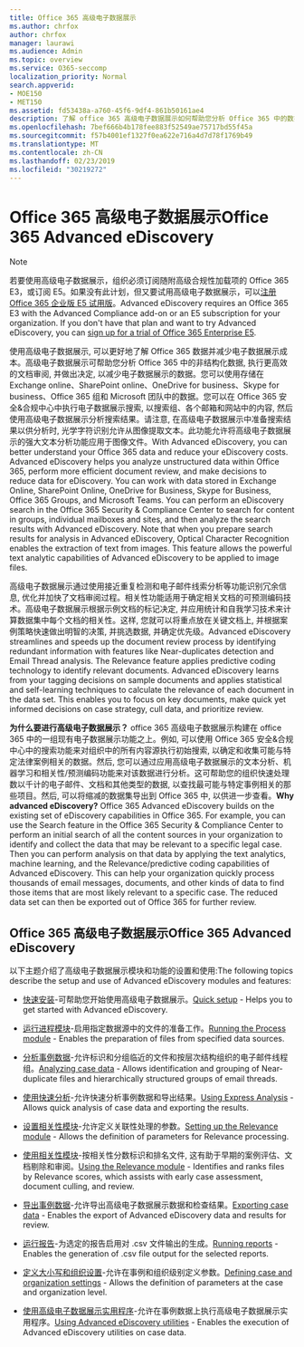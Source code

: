 ```yaml
---
title: Office 365 高级电子数据展示
ms.author: chrfox
author: chrfox
manager: laurawi
ms.audience: Admin
ms.topic: overview
ms.service: O365-seccomp
localization_priority: Normal
search.appverid:
- MOE150
- MET150
ms.assetid: fd53438a-a760-45f6-9df4-861b50161ae4
description: 了解 office 365 高级电子数据展示如何帮助您分析 Office 365 中的数据、优化文档审阅, 并做出高效电子数据展示的决策。
ms.openlocfilehash: 7bef666b4b178fee883f52549ae75717bd55f45a
ms.sourcegitcommit: f57b4001ef1327f0ea622e716a4d7d78f1769b49
ms.translationtype: MT
ms.contentlocale: zh-CN
ms.lasthandoff: 02/23/2019
ms.locfileid: "30219272"
---
```

# <a name="office-365-advanced-ediscovery"></a><span data-ttu-id="8cc1b-103">Office 365 高级电子数据展示</span><span class="sxs-lookup"><span data-stu-id="8cc1b-103">Office 365 Advanced eDiscovery</span></span>

> [!NOTE]
> <span data-ttu-id="8cc1b-p101">若要使用高级电子数据展示，组织必须订阅随附高级合规性加载项的 Office 365 E3，或订阅 E5。如果没有此计划，但又要试用高级电子数据展示，可以[注册 Office 365 企业版 E5 试用版](https://go.microsoft.com/fwlink/p/?LinkID=698279)。</span><span class="sxs-lookup"><span data-stu-id="8cc1b-p101">Advanced eDiscovery requires an Office 365 E3 with the Advanced Compliance add-on or an E5 subscription for your organization. If you don't have that plan and want to try Advanced eDiscovery, you can [sign up for a trial of Office 365 Enterprise E5](https://go.microsoft.com/fwlink/p/?LinkID=698279).</span></span> 
  
<span data-ttu-id="8cc1b-p102">使用高级电子数据展示, 可以更好地了解 Office 365 数据并减少电子数据展示成本。高级电子数据展示可帮助您分析 Office 365 中的非结构化数据, 执行更高效的文档审阅, 并做出决定, 以减少电子数据展示的数据。您可以使用存储在 Exchange online、SharePoint online、OneDrive for business、Skype for business、Office 365 组和 Microsoft 团队中的数据。您可以在 Office 365 安全&amp;合规中心中执行电子数据展示搜索, 以搜索组、各个邮箱和网站中的内容, 然后使用高级电子数据展示分析搜索结果。请注意, 在高级电子数据展示中准备搜索结果以供分析时, 光学字符识别允许从图像提取文本。此功能允许将高级电子数据展示的强大文本分析功能应用于图像文件。</span><span class="sxs-lookup"><span data-stu-id="8cc1b-p102">With Advanced eDiscovery, you can better understand your Office 365 data and reduce your eDiscovery costs. Advanced eDiscovery helps you analyze unstructured data within Office 365, perform more efficient document review, and make decisions to reduce data for eDiscovery. You can work with data stored in Exchange Online, SharePoint Online, OneDrive for Business, Skype for Business, Office 365 Groups, and Microsoft Teams. You can perform an eDiscovery search in the Office 365 Security &amp; Compliance Center to search for content in groups, individual mailboxes and sites, and then analyze the search results with Advanced eDiscovery. Note that when you prepare search results for analysis in Advanced eDiscovery, Optical Character Recognition enables the extraction of text from images. This feature allows the powerful text analytic capabilities of Advanced eDiscovery to be applied to image files.</span></span>
  
<span data-ttu-id="8cc1b-p103">高级电子数据展示通过使用接近重复检测和电子邮件线索分析等功能识别冗余信息, 优化并加快了文档审阅过程。相关性功能适用于确定相关文档的可预测编码技术。高级电子数据展示根据示例文档的标记决定, 并应用统计和自我学习技术来计算数据集中每个文档的相关性。这样, 您就可以将重点放在关键文档上, 并根据案例策略快速做出明智的决策, 并挑选数据, 并确定优先级。</span><span class="sxs-lookup"><span data-stu-id="8cc1b-p103">Advanced eDiscovery streamlines and speeds up the document review process by identifying redundant information with features like Near-duplicates detection and Email Thread analysis. The Relevance feature applies predictive coding technology to identify relevant documents. Advanced eDiscovery learns from your tagging decisions on sample documents and applies statistical and self-learning techniques to calculate the relevance of each document in the data set. This enables you to focus on key documents, make quick yet informed decisions on case strategy, cull data, and prioritize review.</span></span>
  
 <span data-ttu-id="8cc1b-p104">**为什么要进行高级电子数据展示？** office 365 高级电子数据展示构建在 office 365 中的一组现有电子数据展示功能之上。例如, 可以使用 Office 365 安全&amp;合规中心中的搜索功能来对组织中的所有内容源执行初始搜索, 以确定和收集可能与特定法律案例相关的数据。然后, 您可以通过应用高级电子数据展示的文本分析、机器学习和相关性/预测编码功能来对该数据进行分析。这可帮助您的组织快速处理数以千计的电子邮件、文档和其他类型的数据, 以查找最可能与特定事例相关的那些项目。然后, 可以将缩减的数据集导出到 Office 365 中, 以供进一步查看。</span><span class="sxs-lookup"><span data-stu-id="8cc1b-p104">**Why advanced eDiscovery?** Office 365 Advanced eDiscovery builds on the existing set of eDiscovery capabilities in Office 365. For example, you can use the Search feature in the Office 365 Security &amp; Compliance Center to perform an initial search of all the content sources in your organization to identify and collect the data that may be relevant to a specific legal case. Then you can perform analysis on that data by applying the text analytics, machine learning, and the Relevance/predictive coding capabilities of Advanced eDiscovery. This can help your organization quickly process thousands of email messages, documents, and other kinds of data to find those items that are most likely relevant to a specific case. The reduced data set can then be exported out of Office 365 for further review.</span></span> 
  
## <a name="office-365-advanced-ediscovery"></a><span data-ttu-id="8cc1b-122">Office 365 高级电子数据展示</span><span class="sxs-lookup"><span data-stu-id="8cc1b-122">Office 365 Advanced eDiscovery</span></span>

<span data-ttu-id="8cc1b-123">以下主题介绍了高级电子数据展示模块和功能的设置和使用:</span><span class="sxs-lookup"><span data-stu-id="8cc1b-123">The following topics describe the setup and use of Advanced eDiscovery modules and features:</span></span>
  
- <span data-ttu-id="8cc1b-124">[快速安装](quick-setup-for-advanced-ediscovery.md)-可帮助您开始使用高级电子数据展示。</span><span class="sxs-lookup"><span data-stu-id="8cc1b-124">[Quick setup](quick-setup-for-advanced-ediscovery.md) - Helps you to get started with Advanced eDiscovery.</span></span> 
    
- <span data-ttu-id="8cc1b-125">[运行进程模块](run-the-process-module-in-advanced-ediscovery.md)-启用指定数据源中的文件的准备工作。</span><span class="sxs-lookup"><span data-stu-id="8cc1b-125">[Running the Process module](run-the-process-module-in-advanced-ediscovery.md) - Enables the preparation of files from specified data sources.</span></span> 
    
- <span data-ttu-id="8cc1b-126">[分析事例数据](analyze-case-data-with-advanced-ediscovery.md)-允许标识和分组临近的文件和按层次结构组织的电子邮件线程组。</span><span class="sxs-lookup"><span data-stu-id="8cc1b-126">[Analyzing case data](analyze-case-data-with-advanced-ediscovery.md) - Allows identification and grouping of Near-duplicate files and hierarchically structured groups of email threads.</span></span> 

- <span data-ttu-id="8cc1b-127">[使用快速分析](use-express-analysis-in-advanced-ediscovery.md)-允许快速分析事例数据和导出结果。</span><span class="sxs-lookup"><span data-stu-id="8cc1b-127">[Using Express Analysis](use-express-analysis-in-advanced-ediscovery.md) - Allows quick analysis of case data and exporting the results.</span></span> 
    
- <span data-ttu-id="8cc1b-128">[设置相关性模块](manage-relevance-setup-in-advanced-ediscovery.md)-允许定义关联性处理的参数。</span><span class="sxs-lookup"><span data-stu-id="8cc1b-128">[Setting up the Relevance module](manage-relevance-setup-in-advanced-ediscovery.md) - Allows the definition of parameters for Relevance processing.</span></span> 
    
- <span data-ttu-id="8cc1b-129">[使用相关性模块](use-relevance-in-advanced-ediscovery.md)-按相关性分数标识和排名文件, 这有助于早期的案例评估、文档剔除和审阅。</span><span class="sxs-lookup"><span data-stu-id="8cc1b-129">[Using the Relevance module](use-relevance-in-advanced-ediscovery.md) - Identifies and ranks files by Relevance scores, which assists with early case assessment, document culling, and review.</span></span> 
    
- <span data-ttu-id="8cc1b-130">[导出事例数据](export-case-data-in-advanced-ediscovery.md)-允许导出高级电子数据展示数据和检查结果。</span><span class="sxs-lookup"><span data-stu-id="8cc1b-130">[Exporting case data](export-case-data-in-advanced-ediscovery.md) - Enables the export of Advanced eDiscovery data and results for review.</span></span> 
    
- <span data-ttu-id="8cc1b-131">[运行报告](run-reports-in-advanced-ediscovery.md)-为选定的报告启用对 .csv 文件输出的生成。</span><span class="sxs-lookup"><span data-stu-id="8cc1b-131">[Running reports](run-reports-in-advanced-ediscovery.md) - Enables the generation of .csv file output for the selected reports.</span></span> 
    
- <span data-ttu-id="8cc1b-132">[定义大小写和组织设置](define-case-and-tenant-settings-in-advanced-ediscovery.md)-允许在事例和组织级别定义参数。</span><span class="sxs-lookup"><span data-stu-id="8cc1b-132">[Defining case and organization settings](define-case-and-tenant-settings-in-advanced-ediscovery.md) - Allows the definition of parameters at the case and organization level.</span></span> 
    
- <span data-ttu-id="8cc1b-133">[使用高级电子数据展示实用程序](use-advanced-ediscovery-utilities.md)-允许在事例数据上执行高级电子数据展示实用程序。</span><span class="sxs-lookup"><span data-stu-id="8cc1b-133">[Using Advanced eDiscovery utilities](use-advanced-ediscovery-utilities.md) - Enables the execution of  Advanced eDiscovery utilities on case data.</span></span> 
